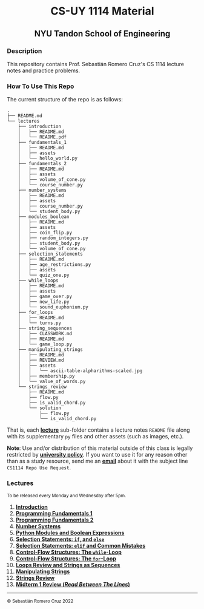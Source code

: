 <h1 align=center>CS-UY 1114 Material</h1>

<h2 align=center>NYU Tandon School of Engineering</h2>

### Description

This repository contains Prof. Sebastián Romero Cruz's CS 1114 lecture notes and practice problems.

### How To Use This Repo

The current structure of the repo is as follows:

```
.
├── README.md
└── lectures
    ├── introduction
    │   ├── README.md
    │   └── README.pdf
    ├── fundamentals_1
    │   ├── README.md
    │   ├── assets
    │   └── hello_world.py
    ├── fundamentals_2
    │   ├── README.md
    │   ├── assets
    │   ├── volume_of_cone.py
    │   └── course_number.py
    ├── number_systems
    │   ├── README.md
    │   ├── assets
    │   ├── course_number.py
    │   └── student_body.py
    ├── modules_boolean
    │   ├── README.md
    │   ├── assets
    │   ├── coin_flip.py
    │   ├── random_integers.py
    │   ├── student_body.py
    │   └── volume_of_cone.py
    ├── selection_statements
    │   ├── README.md
    │   ├── age_restrictions.py
    │   ├── assets
    │   └── quiz_one.py
    ├── while_loops
    │   ├── README.md
    │   ├── assets
    │   ├── game_over.py
    │   ├── new_life.py
    │   └── sound_euphonium.py
    ├── for_loops
    │   ├── README.md
    │   └── turns.py
    ├── string_sequences
    │   ├── CLASSWORK.md
    │   ├── README.md
    │   └── game_loop.py
    ├── manipulating_strings
    │   ├── README.md
    │   ├── REVIEW.md
    │   ├── assets
    │   │   └── ascii-table-alpharithms-scaled.jpg
    │   ├── membership.py
    │   └── value_of_words.py
    └── strings_review
        ├── README.md
        ├── flow.py
        ├── is_valid_chord.py
        └── solution
            ├── flow.py
            └── is_valid_chord.py
```

That is, each [**lecture**](#Lectures) sub-folder contains a lecture notes `README` file along with its supplementary
`py` files and other assets (such as images, etc.).

**Note**: Use and/or distribution of this material outside of this class is legally restricted by [**university
policy**](https://guides.nyu.edu/copyright/nyupermissions). If you want to use it for any reason other than as a study
resource, send me an [**email**](mailto:src402@nyu.edu) about it with the subject line `CS1114 Repo Use Request`.

### Lectures

<sub>To be released every Monday and Wednesday after 5pm.</sub>

1. [**Introduction**](lectures/introduction/)
2. [**Programming Fundamentals 1**](lectures/fundamentals_1/)
3. [**Programming Fundamentals 2**](lectures/fundamentals_2/)
4. [**Number Systems**](lectures/number_systems/)
5. [**Python Modules and Boolean Expressions**](lectures/modules_boolean/)
6. [**Selection Statements: `if`, and `else`**](lectures/selection_statements/)
7. [**Selection Statements: `elif` and Common Mistakes**](lectures/selection_statements#part-3-elif-statements)
8. [**Control-Flow Structures: The `while`-Loop**](lectures/while_loops/)
9. [**Control-Flow Structures: The `for`-Loop**](lectures/for_loops/)
10. [**Loops Review and Strings as Sequences**](lectures/string_sequences/)
11. [**Manipulating Strings**](lectures/manipulating_strings/)
12. [**Strings Review**](lectures/strings_review/)
13. [**Midterm 1 Review (_Read Between The Lines_)**](lectures/midterm_1_review/)

<!--
14. [**Functions: Parameters**](lectures/functions_parameters/)
15. [**Functions: `return`**](lectures/functions_return/)
16. [**Lists**](lectures/lists/)
17. [**Memory Maps**](lectures/memory_maps/)
18. [**File Input**](lectures/file_input/)
19. [**File Output**](lectures/file_output/)
20. [**File IO Review**](lectures/files_review/)
21. [**Python Dictionaries**](lectures/dictionaries/)
22. [**Midterm 2 Review**](lectures/midterm_2_review/)
23. [**Dictionary Methods and Iteration**](lectures/dictionary_methods/)
24. [**Intro to Object-Oriented Programming**](lectures/oop_1/)
25. [**Intro to Object-Oriented Programming: Methods and the `__str__()` Method**](lectures/oop_2/)
26. [**Intro to Object-Oriented Programming: Dunder / "Magic" Methods**](lectures/oop_3/)
27. [**Comprehensions**](lectures/comprehensions/)
28. [**Final Exam Review**](lectures/final_review/) -->

---

<sub>© Sebastián Romero Cruz 2022</sub>

